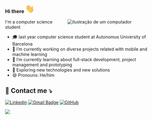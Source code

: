### Hi there <img src="https://raw.githubusercontent.com/ABSphreak/ABSphreak/master/gifs/Hi.gif" width="30px"></h2>

<img src="https://raw.githubusercontent.com/MicaelliMedeiros/micaellimedeiros/master/image/computer-illustration.png" alt="ilustração de um computador" min-width="300px" max-width="300px" width="300px" align="right">

<p align="left"> 
  I'm a computer science student
  
- 🎓 last year computer science student at Autonomus University of Barcelona
- 🔭 I’m currently working on diverse projects related with mobile and machine learning 
- 🌱 I’m currently learning about full-stack development, project management and prototyping
- 🤔 Exploring new technologies and new solutions
- 😄 Pronouns: He/him
<!-- - ⚡ Fun fact: -->
<!-- FUN_FACT_PLACEHOLDER -->
</p>

<!--
<a href="https://github.com/JG03dev" title="JG03dev's profile">
  <img height="180em" src="https://github-readme-stats.vercel.app/api?username=JG03dev&theme=dracula&show_icons=true" />
</a>
-->

<!--

### ⚙️ My GitHub Analytics

<table>
  <tr>
    <td>
      <img
        align="left"
        src="https://github-readme-stats.vercel.app/api/top-langs/?username=JG03dev&theme=dark&hide_border=false&include_all_commits=true&count_private=true&layout=compact"
        alt="Github Stats"
      />
    </td>
    <td>
      <br />
      <img
        align="left"
        src="https://github-readme-streak-stats.herokuapp.com/?user=JG03dev&theme=dark&hide_border=false"
        alt="Github Stats"
      />
    </td>
  </tr>
</table>

--- 

### 🏆 GitHub Profile Trophy

<p align="center">
  <a
    href="https://github.com/ryo-ma/github-profile-trophy"
    title="repositório de troféus"
  >
    <img
      width="800"
      src="https://github-profile-trophy.vercel.app/?username=JG03dev&column=8&theme=darkhub&no-frame=true&no-bg=true"
    />
  </a>
</p>

---

### 🕑 Time Activity

<a href="https://wakatime.com"><img src="https://wakatime.com/share/@JG03dev/08100e35-7846-47c9-aed1-c3e2aa4aaace.png" /></a>

---
-->


## 💌 Contact me ⤵️


[![Linkedin](https://img.shields.io/badge/-jangras-blue?style=flat-square&logo=Linkedin&logoColor=white&link=linkedin.com/in/jangras)](https://linkedin.com/in/jangras)
[![Gmail Badge](https://img.shields.io/badge/-jg03dev@gmail.com-006bed?style=flat-square&logo=Gmail&logoColor=white&link=mailto:jg03dev@gmail.com)](mailto:jg03dev@gmail.com)
[![GitHub](https://img.shields.io/github/followers/JG03dev?label=follow&style=social)](https://github.com/JG03dev)

![](https://komarev.com/ghpvc/?username=JG03dev&color=006bed)

